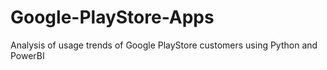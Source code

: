 # Google-PlayStore-Apps
Analysis of usage trends of Google PlayStore customers using Python and PowerBI
